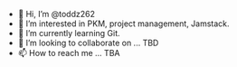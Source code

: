 - 👋 Hi, I’m @toddz262
- 👀 I’m interested in PKM, project management, Jamstack.
- 🌱 I’m currently learning Git.
- 💞️ I’m looking to collaborate on ... TBD
- 📫 How to reach me ... TBA

<!---
toddz262/toddz262 is a ✨ special ✨ repository because its `README.md` (this file) appears on your GitHub profile.
You can click the Preview link to take a look at your changes.
--->
